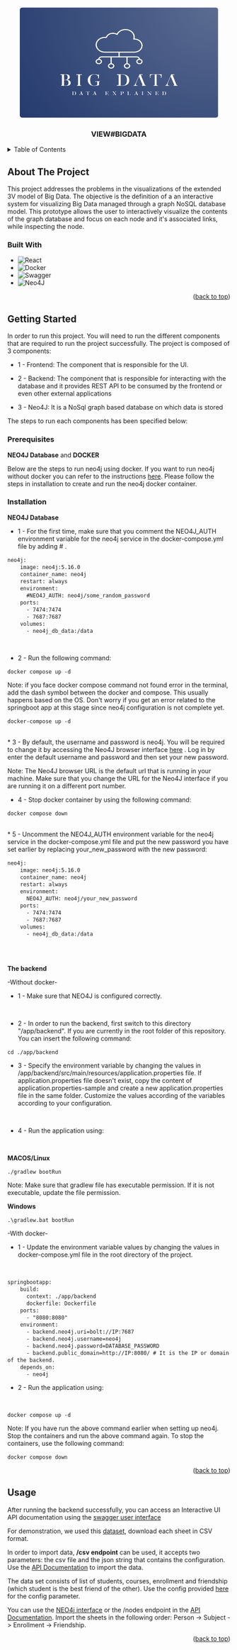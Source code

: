 <!-- Improved compatibility of back to top link: See: https://github.com/othneildrew/Best-README-Template/pull/73 -->
<a name="readme-top"></a>
<br />

<!-- PROJECT LOGO -->
<div align="center">
  <img src="images/big-data-logo.png" alt="Logo" width="450" height="250">
  <h3 align="center">VIEW#BIGDATA</h3>
</div>

<!-- TABLE OF CONTENTS -->
<details>
  <summary>Table of Contents</summary>
  <ol>
    <li>
      <a href="#about-the-project">About The Project</a>
      <ul>
        <li><a href="#built-with">Built With</a></li>
      </ul>
    </li>
    <li>
      <a href="#getting-started">Getting Started</a>
      <ul>
        <li><a href="#prerequisites">Prerequisites</a></li>
        <li><a href="#installation">Installation</a></li>
      </ul>
    </li>
    <li><a href="#usage">Usage</a></li>
  </ol>
</details>

<!-- ABOUT THE PROJECT -->
## About The Project
This project addresses the problems in the visualizations of the extended 3V model of Big Data.
The objective is the definition of a an interactive system for visualizing Big Data managed through a graph NoSQL database model.
This prototype allows the user to interactively visualize the contents of the graph database and focus on each node and it's associated links, while inspecting the node.

### Built With
* ![React](https://img.shields.io/badge/react-%2320232a.svg?style=for-the-badge&logo=react&logoColor=%2361DAFB)
* ![Docker](https://img.shields.io/badge/docker-%230db7ed.svg?style=for-the-badge&logo=docker&logoColor=white)
* ![Swagger](https://img.shields.io/badge/-Swagger-%23Clojure?style=for-the-badge&logo=swagger&logoColor=white)
* ![Neo4J](https://img.shields.io/badge/Neo4j-008CC1?style=for-the-badge&logo=neo4j&logoColor=white)

<p align="right">(<a href="#readme-top">back to top</a>)</p>

<!-- GETTING STARTED -->
## Getting Started

In order to run this project. You will need to run the different components that are required to run the project successfully. The project is composed of 3 components:
* 1 - Frontend: The component that is responsible for the UI.

* 2 - Backend: The component that is responsible for interacting with the database and it provides REST API to be consumed by the frontend or even other external applications

* 3 - Neo4J: It is a NoSql graph based database on which data is stored

The steps to run each components has been specified below:

### Prerequisites
<strong>NEO4J Database</strong> and <strong>DOCKER</strong>

Below are the steps to run neo4j using docker. If you want to run neo4j without docker you can refer to the instructions <a href="https://neo4j.com/docs/operations-manual/current/installation/">here</a>.
Please follow the steps in installation to create and run the neo4j docker container.

### Installation
<strong>NEO4J Database</strong> 

* 1 - For the first time, make sure that you comment the NEO4J_AUTH environment variable for the neo4j service in the docker-compose.yml file by adding # .

```shell
neo4j:
    image: neo4j:5.16.0
    container_name: neo4j
    restart: always
    environment:
      #NEO4J_AUTH: neo4j/some_random_password
    ports:
      - 7474:7474
      - 7687:7687
    volumes:
      - neo4j_db_data:/data
```
<br/>

* 2 - Run the following command:

```shell
docker compose up -d
```

Note: if you face docker compose command not found error in the terminal, add the dash symbol between the docker and compose. This usually happens based on the OS. Don't worry if you get an error related to the springboot app at this stage since neo4j configuration is not complete yet.

```shell
docker-compose up -d
```

<br/>
* 3 - By default, the username and password is neo4j. You will be required to change it by accessing the Neo4J browser 
interface <a href="http://localhost:7474/browser/">here</a> . Log in by enter the default username and password and then set your new password.
<br/>

Note: The Neo4J browser URL is the default url that is running in your machine. Make sure that you change the URL for the Neo4J interface if you are running it on a different port number.

* 4 - Stop docker container by using the following command:

```shell
docker compose down
```
<br/>
* 5 - Uncomment the NEO4J_AUTH environment variable for the neo4j service in the docker-compose.yml file and put the new password you have set earlier by replacing your_new_password with the new password:

```shell
neo4j:
    image: neo4j:5.16.0
    container_name: neo4j
    restart: always
    environment:
      NEO4J_AUTH: neo4j/your_new_password
    ports:
      - 7474:7474
      - 7687:7687
    volumes:
      - neo4j_db_data:/data
```
<br />
<br />

<strong>The backend</strong> 

-Without docker-

* 1 - Make sure that NEO4J is configured correctly.
<br/>

* 2 - In order to run the backend, first switch to this directory "/app/backend". If you are 
currently in the root folder of this repository. You can insert the following command:

```shell
cd ./app/backend
```

* 3 - Specify the environment variable by changing the values in /app/backend/src/main/resources/application.properties file. If application.properties file doesn't exist, copy the content of application.properties-sample and create a new application.properties file in the same folder. Customize the values according of the variables according to your configuration. 
<br/>


* 4 - Run the application using:
<br/>

<strong>MACOS/Linux</strong> 

```shell
./gradlew bootRun
```
Note: Make sure that gradlew file has executable permission. If it is not executable, update the file permission.
<br/>

<strong>Windows</strong> 

```shell
.\gradlew.bat bootRun
```

-With docker-

* 1 - Update the environment variable values by changing the values in docker-compose.yml file in the root directory of the project.  
<br/>

```shell
springbootapp:
    build:
      context: ./app/backend 
      dockerfile: Dockerfile 
    ports:
      - "8080:8080"
    environment:
      - backend.neo4j.uri=bolt://IP:7687 
      - backend.neo4j.username=neo4j
      - backend.neo4j.password=DATABASE_PASSWORD
      - backend.public_domain=http://IP:8080/ # It is the IP or domain of the backend.
    depends_on:
      - neo4j 
```


* 2 - Run the application using:
<br/>

```shell
docker compose up -d
```

Note: If you have run the above command earlier when setting up neo4j. Stop the containers and run the above command again. To stop the containers, use the following command:

```shell
docker compose down
```
<p align="right">(<a href="#readme-top">back to top</a>)</p>

<!-- USAGE EXAMPLES -->
## Usage
After running the backend successfully, you can access an Interactive UI API documentation using the <a href="http://localhost:8080/swagger-ui/index.html">swagger user interface</a>

For demonstration, we used this <a href="https://docs.google.com/spreadsheets/d/1H5moQQ0p5ozEcdqwO1rOs1SZWgghvgSCdZxwJV0DmKk/edit?usp=sharing">dataset</a>, download each sheet in CSV format.

In order to import data, <strong>/csv endpoint</strong> can be used, it accepts two parameters: the csv file and the json string that contains the configuration. Use the <a href="http://localhost:8080/swagger-ui/index.html">API Documentation</a> to import the data.

The data set consists of list of students, courses, enrollment and friendship (which student is the best friend of the other). Use the config provided <a href="https://docs.google.com/document/d/16pGVM3PQ6YqANRYGSwljpZfaA9TJKV3-jmefUI0ySw8/edit?usp=sharing">here</a> for the config parameter.

You can use the <a href="http://localhost:7474/browser/">NEO4j interface</a>  or the /nodes endpoint in the <a href="http://localhost:8080/swagger-ui/index.html">API Documentation</a>. Import the sheets in the following order: Person -> Subject -> Enrollment -> Friendship.

<p align="right">(<a href="#readme-top">back to top</a>)</p>

